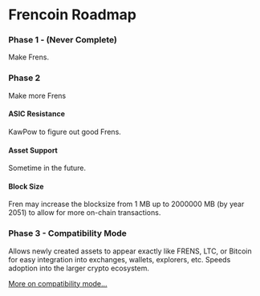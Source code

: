 # Frencoin Roadmap

### Phase 1 - (Never Complete)

Make Frens.

### Phase 2 

Make more Frens

#### ASIC Resistance

KawPow to figure out good Frens.

#### Asset Support

Sometime in the future.

#### Block Size

Fren may increase the blocksize from 1 MB up to 2000000 MB (by year 2051) to allow for more on-chain transactions.


### Phase 3 - Compatibility Mode

Allows newly created assets to appear exactly like FRENS, LTC, or Bitcoin for easy integration into exchanges, wallets, explorers, etc.
Speeds adoption into the larger crypto ecosystem.

[More on compatibility mode...](./compatibility-mode/README.md)


